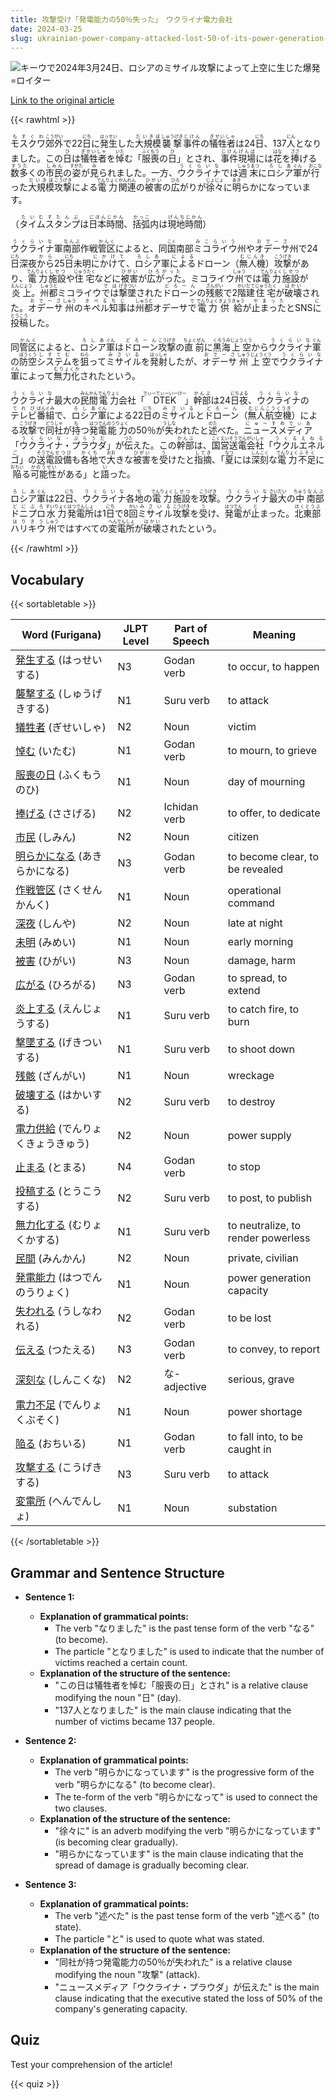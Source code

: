 ```yaml
---
title: 攻撃受け「発電能力の50％失った」　ウクライナ電力会社
date: 2024-03-25
slug: ukrainian-power-company-attacked-lost-50-of-its-power-generation-capacity
---
```


![キーウで2024年3月24日、ロシアのミサイル攻撃によって上空に生じた爆発=ロイター](https://www.asahicom.jp/imgopt/img/4a071a184a/comm/AS20240325002539.jpg "キーウで2024年3月24日、ロシアのミサイル攻撃によって上空に生じた爆発=ロイター")

[Link to the original article](https://asahi.com/articles/ASS3T2D6WS3TUHBI00NM.html?iref=comtop_7_04)

{{< rawhtml >}}
<p><ruby>モスクワ<rt>もすくわ</rt></ruby><ruby>郊外<rt>こうがい</rt></ruby>で22<ruby>日<rt>にち</rt></ruby>に<ruby>発生<rt>はっせい</rt></ruby>した<ruby>大規模<rt>だいきぼ</rt></ruby><ruby>襲撃<rt>しゅうげき</rt></ruby><ruby>事件<rt>じけん</rt></ruby>の<ruby>犠牲者<rt>ぎせいしゃ</rt></ruby>は24<ruby>日<rt>にち</rt></ruby>、137<ruby>人<rt>にん</rt></ruby>となりました。この<ruby>日<rt>ひ</rt></ruby>は<ruby>犠牲者<rt>ぎせいしゃ</rt></ruby>を<ruby>悼<rt>いた</rt></ruby>む「<ruby>服喪<rt>ふくもう</rt></ruby>の<ruby>日<rt>ひ</rt></ruby>」とされ、<ruby>事件<rt>じけん</rt></ruby><ruby>現場<rt>げんば</rt></ruby>には<ruby>花<rt>はな</rt></ruby>を<ruby>捧<rt>ささ</rt></ruby>げる<ruby>数多<rt>すうた</rt></ruby>くの<ruby>市民<rt>しみん</rt></ruby>の<ruby>姿<rt>すがた</rt></ruby>が<ruby>見<rt>み</rt></ruby>られました。一方、<ruby>ウクライナ<rt>うくらいな</rt></ruby>では<ruby>週末<rt>しゅうまつ</rt></ruby>に<ruby>ロシア<rt>ろしあ</rt></ruby><ruby>軍<rt>ぐん</rt></ruby>が<ruby>行<rt>おこな</rt></ruby>った<ruby>大規模<rt>だいきぼ</rt></ruby><ruby>攻撃<rt>こうげき</rt></ruby>による<ruby>電力<rt>でんりょく</rt></ruby><ruby>関連<rt>かんれん</rt></ruby>の<ruby>被害<rt>ひがい</rt></ruby>の<ruby>広<rt>ひろ</rt></ruby>がりが<ruby>徐々<rt>じょじょ</rt></ruby>に<ruby>明<rt>あき</rt></ruby>らかになっています。</p>

<p>（<ruby>タイムスタンプ<rt>たいむすたんぷ</rt></ruby>は<ruby>日本<rt>にほん</rt><ruby>時間<rt>じかん</rt></ruby>、<ruby>括弧<rt>かっこ</rt></ruby>内は<ruby>現地<rt>げんち</rt><ruby>時間<rt>じかん</rt></ruby>）</p>

<p><ruby>ウクライナ<rt>うくらいな</rt></ruby>軍<ruby>南部<rt>なんぶ</rt></ruby>作戦<ruby>管区<rt>かんく</rt></ruby>によると、同<ruby>国<rt>こく</rt></ruby>南部<ruby>ミコライウ<rt>みこらいう</rt></ruby>州や<ruby>オデーサ<rt>おでーさ</rt></ruby>州で24<ruby>日<rt>にち</rt></ruby>深夜<ruby>から<rt>から</rt></ruby>25<ruby>日<rt>にち</rt></ruby>未明<ruby>にかけて<rt>にかけて</rt></ruby>、<ruby>ロシア<rt>ろしあ</rt></ruby>軍<ruby>による<rt>による</rt></ruby>ドローン（<ruby>無人機<rt>むじんき</rt></ruby>）<ruby>攻撃<rt>こうげき</rt></ruby>があり、<ruby>電力<rt>でんりょく</rt></ruby><ruby>施設<rt>しせつ</rt></ruby>や<ruby>住宅<rt>じゅうたく</rt></ruby>などに<ruby>被害<rt>ひがい</rt></ruby>が<ruby>広がった<rt>ひろがった</rt></ruby>。ミコライウ<ruby>州<rt>しゅう</rt></ruby>では<ruby>電力<rt>でんりょく</rt></ruby><ruby>施設<rt>しせつ</rt></ruby>が<ruby>炎上<rt>えんじょう</rt></ruby>。<ruby>州都<rt>しゅうと</rt></ruby>ミコライウ<ruby>では<rt>では</rt></ruby><ruby>撃墜<rt>げきつい</rt></ruby>された<ruby>ドローン<rt>どろーん</rt></ruby>の<ruby>残骸<rt>ざんがい</rt></ruby>で2<ruby>階建<rt>かいだて</rt></ruby><ruby>住宅<rt>じゅうたく</rt></ruby>が<ruby>破壊<rt>はかい</rt></ruby>された。<ruby>オデーサ<rt>おでーさ</rt></ruby><ruby>州<rt>しゅう</rt></ruby>の<ruby>キペル<rt>きぺる</rt></ruby><ruby>知事<rt>ちじ</rt></ruby>は<ruby>州都<rt>しゅうと</rt></ruby>オデーサ<ruby>で<rt>で</rt></ruby><ruby>電力<rt>でんりょく</rt></ruby><ruby>供給<rt>きょうきゅう</rt></ruby>が<ruby>止まった<rt>やまった</rt></ruby>とSNS<ruby>に<rt>に</rt></ruby><ruby>投稿<rt>とうこう</rt></ruby>した。</p>

<p>同<ruby>管区<rt>かんく</rt></ruby>によると、<ruby>ロシア<rt>ろしあ</rt>軍<rt>ぐん</rt></ruby>は<ruby>ドローン<rt>どろーん</rt>攻撃<rt>こうげき</rt></ruby>の<ruby>直前<rt>ちょくぜん</rt></ruby>に<ruby>黒海<rt>くろうみ</rt>上空<rt>じょうくう</rt></ruby>から<ruby>ウクライナ<rt>うくらいな</rt>軍<rt>ぐん</rt></ruby>の<ruby>防空<rt>ぼうくう</rt>システム<rt>しすてむ</rt></ruby>を<ruby>狙<rt>ねら</rt></ruby>って<ruby>ミサイル<rt>みさいる</rt></ruby>を<ruby>発射<rt>はっしゃ</rt></ruby>したが、<ruby>オデーサ<rt>おでーさ</rt>州<rt>しゅう</rt></ruby><ruby>上空<rt>じょうくう</rt></ruby>で<ruby>ウクライナ<rt>うくらいな</rt>軍<rt>ぐん</rt></ruby>によって<ruby>無力化<rt>むりょくか</rt></ruby>されたという。</p>

<p><ruby>ウクライナ<rt>うくらいな</rt></ruby>最大の<ruby>民間<rt>みんかん</rt></ruby><ruby>電力<rt>でんりょく</rt></ruby>会社「<ruby>DTEK<rt>でぃーてぃーいーけー</rt></ruby>」<ruby>幹部<rt>かんぶ</rt></ruby>は24<ruby>日<rt>にち</rt></ruby><ruby>夜<rt>よる</rt></ruby>、<ruby>ウクライナ<rt>うくらいな</rt></ruby>の<ruby>テレビ<rt>てれび</rt></ruby><ruby>番組<rt>ばんぐみ</rt></ruby>で、<ruby>ロシア<rt>ろしあ</rt></ruby><ruby>軍<rt>ぐん</rt></ruby>による22<ruby>日<rt>にち</rt></ruby>の<ruby>ミサイル<rt>みさいる</rt></ruby>と<ruby>ドローン<rt>どろーん</rt></ruby>（<ruby>無人<rt>むじん</rt></ruby><ruby>航空機<rt>こうくうき</rt></ruby>）による<ruby>攻撃<rt>こうげき</rt></ruby>で<ruby>同社<rt>どうしゃ</rt></ruby>が<ruby>持<rt>も</rt></ruby>つ<ruby>発電<rt>はつでん</rt></ruby><ruby>能力<rt>のうりょく</rt></ruby>の50％が<ruby>失<rt>うしな</rt></ruby>われたと<ruby>述<rt>のた</rt></ruby>べた。<ruby>ニュース<rt>にゅーす</rt></ruby><ruby>メディア<rt>めでぃあ</rt></ruby>「<ruby>ウクライナ・プラウダ<rt>うくらいな・ぷらうだ</rt></ruby>」が<ruby>伝<rt>つた</rt></ruby>えた。この<ruby>幹部<rt>かんぶ</rt></ruby>は、<ruby>国営<rt>こくえい</rt></ruby><ruby>送電<rt>そうでん</rt></ruby><ruby>会社<rt>がいしゃ</rt></ruby>「<ruby>ウクルエネルゴ<rt>うくるえねるご</rt></ruby>」の<ruby>送電<rt>そうでん</rt></ruby><ruby>設備<rt>せつび</rt></ruby>も<ruby>各地<rt>かくち</rt></ruby>で<ruby>大<rt>おお</rt></ruby>きな<ruby>被害<rt>ひがい</rt></ruby>を<ruby>受<rt>う</rt></ruby>けたと<ruby>指摘<rt>してき</rt></ruby>、「<ruby>夏<rt>なつ</rt></ruby>には<ruby>深刻<rt>しんこく</rt></ruby>な<ruby>電力<rt>でんりょく</rt></ruby><ruby>不足<rt>ふそく</rt></ruby>に<ruby>陥<rt>おちい</rt></ruby>る<ruby>可能性<rt>かのうせい</rt></ruby>がある」と<ruby>語<rt>い</rt></ruby>った。</p>

<p><ruby>ロシア<rt>ろしあ</rt></ruby><ruby>軍<rt>ぐん</rt></ruby>は22<ruby>日<rt>にち</rt></ruby>、<ruby>ウクライナ<rt>うくらいな</rt></ruby>各<ruby>地<rt>ち</rt></ruby>の<ruby>電力<rt>でんりょく</rt></ruby><ruby>施設<rt>しせつ</rt></ruby>を<ruby>攻撃<rt>こうげき</rt></ruby>。<ruby>ウクライナ<rt>うくらいな</rt></ruby><ruby>最大<rt>さいだい</rt></ruby>の<ruby>中<rt>ちゅう</rt></ruby><ruby>南部<rt>なんぶ</rt></ruby><ruby>ドニプロ<rt>どにぷろ</rt></ruby><ruby>水力<rt>すいりょく</rt></ruby><ruby>発電所<rt>はつでんしょ</rt></ruby>は1<ruby>日<rt>にち</rt></ruby>で8<ruby>回<rt>かい</rt></ruby><ruby>ミサイル<rt>みさいる</rt></ruby><ruby>攻撃<rt>こうげき</rt></ruby>を<ruby>受<rt>う</rt></ruby>け、<ruby>発電<rt>はつでん</rt></ruby>が<ruby>止<rt>と</rt></ruby>まった。<ruby>北東部<rt>ほくとうぶ</rt></ruby><ruby>ハリキウ<rt>はりきう</rt></ruby><ruby>州<rt>しゅう</rt></ruby>ではすべての<ruby>変電所<rt>へんでんしょ</rt></ruby>が<ruby>破壊<rt>はかい</rt></ruby>されたという。</p>
{{< /rawhtml >}}

## Vocabulary


{{< sortabletable >}}

| Word (Furigana) | JLPT Level | Part of Speech | Meaning |
|-----------------|------------|---------------|---------|
|[発生する](https://jisho.org/search/%E7%99%BA%E7%94%9F%E3%81%99%E3%82%8B) (はっせいする)| N3 | Godan verb | to occur, to happen |
|[襲撃する](https://jisho.org/search/%E8%A5%B2%E6%92%83%E3%81%99%E3%82%8B) (しゅうげきする)| N1 | Suru verb | to attack |
|[犠牲者](https://jisho.org/search/%E7%8A%A0%E7%89%B2%E8%80%85) (ぎせいしゃ)| N2 | Noun | victim |
|[悼む](https://jisho.org/search/%E6%82%BC%E3%82%80) (いたむ)| N1 | Godan verb | to mourn, to grieve |
|[服喪の日](https://jisho.org/search/%E6%9C%8D%E5%96%AA%E3%81%AE%E6%97%A5) (ふくもうのひ)| N1 | Noun | day of mourning |
|[捧げる](https://jisho.org/search/%E6%8D%A7%E3%81%92%E3%82%8B) (ささげる)| N2 | Ichidan verb | to offer, to dedicate |
|[市民](https://jisho.org/search/%E5%B8%82%E6%B0%91) (しみん)| N2 | Noun | citizen |
|[明らかになる](https://jisho.org/search/%E6%98%8E%E3%82%89%E3%81%8B%E3%81%AB%E3%81%AA%E3%82%8B) (あきらかになる)| N3 | Godan verb | to become clear, to be revealed |
|[作戦管区](https://jisho.org/search/%E4%BD%9C%E6%88%A6%E7%AE%A1%E5%8C%BA) (さくせんかんく)| N1 | Noun | operational command |
|[深夜](https://jisho.org/search/%E6%B7%B1%E5%A4%9C) (しんや)| N2 | Noun | late at night |
|[未明](https://jisho.org/search/%E6%9C%AA%E6%98%8E) (みめい)| N1 | Noun | early morning |
|[被害](https://jisho.org/search/%E8%A2%AB%E5%AE%B3) (ひがい)| N3 | Noun | damage, harm |
|[広がる](https://jisho.org/search/%E5%BA%83%E3%81%8C%E3%82%8B) (ひろがる)| N3 | Godan verb | to spread, to extend |
|[炎上する](https://jisho.org/search/%E7%82%8E%E4%B8%8A%E3%81%99%E3%82%8B) (えんじょうする)| N1 | Suru verb | to catch fire, to burn |
|[撃墜する](https://jisho.org/search/%E6%92%83%E5%A2%9C%E3%81%99%E3%82%8B) (げきついする)| N1 | Suru verb | to shoot down |
|[残骸](https://jisho.org/search/%E6%AE%8B%E9%AA%B8) (ざんがい)| N1 | Noun | wreckage |
|[破壊する](https://jisho.org/search/%E7%A0%B4%E5%A3%8A%E3%81%99%E3%82%8B) (はかいする)| N2 | Suru verb | to destroy |
|[電力供給](https://jisho.org/search/%E9%9B%BB%E5%8A%9B%E4%BE%9B%E7%B5%A6) (でんりょくきょうきゅう)| N2 | Noun | power supply |
|[止まる](https://jisho.org/search/%E6%AD%A2%E3%81%BE%E3%82%8B) (とまる)| N4 | Godan verb | to stop |
|[投稿する](https://jisho.org/search/%E6%8A%95%E7%A8%BF%E3%81%99%E3%82%8B) (とうこうする)| N2 | Suru verb | to post, to publish |
|[無力化する](https://jisho.org/search/%E7%84%A1%E5%8A%9B%E5%8C%96%E3%81%99%E3%82%8B) (むりょくかする)| N1 | Suru verb | to neutralize, to render powerless |
|[民間](https://jisho.org/search/%E6%B0%91%E9%96%93) (みんかん)| N2 | Noun | private, civilian |
|[発電能力](https://jisho.org/search/%E7%99%BA%E9%9B%BB%E8%83%BD%E5%8A%9B) (はつでんのうりょく)| N1 | Noun | power generation capacity |
|[失われる](https://jisho.org/search/%E5%A4%B1%E3%82%8F%E3%82%8C%E3%82%8B) (うしなわれる)| N2 | Godan verb | to be lost |
|[伝える](https://jisho.org/search/%E4%BC%9D%E3%81%88%E3%82%8B) (つたえる)| N3 | Godan verb | to convey, to report |
|[深刻な](https://jisho.org/search/%E6%B7%B1%E5%88%BB%E3%81%AA) (しんこくな)| N2 | な-adjective | serious, grave |
|[電力不足](https://jisho.org/search/%E9%9B%BB%E5%8A%9B%E4%B8%8D%E8%B6%B3) (でんりょくぶそく)| N1 | Noun | power shortage |
|[陥る](https://jisho.org/search/%E9%99%A5%E3%82%8B) (おちいる)| N1 | Godan verb | to fall into, to be caught in |
|[攻撃する](https://jisho.org/search/%E6%94%BB%E6%92%83%E3%81%99%E3%82%8B) (こうげきする)| N3 | Suru verb | to attack |
|[変電所](https://jisho.org/search/%E5%A4%89%E9%9B%BB%E6%89%80) (へんでんしょ)| N1 | Noun | substation |

{{< /sortabletable >}}


## Grammar and Sentence Structure

- **Sentence 1:**
  - **Explanation of grammatical points:** 
    - The verb "なりました" is the past tense form of the verb "なる" (to become).
    - The particle "となりました" is used to indicate that the number of victims reached a certain count.
  - **Explanation of the structure of the sentence:**
    - "この日は犠牲者を悼む「服喪の日」とされ" is a relative clause modifying the noun "日" (day).
    - "137人となりました" is the main clause indicating that the number of victims became 137 people.

- **Sentence 2:**
  - **Explanation of grammatical points:** 
    - The verb "明らかになっています" is the progressive form of the verb "明らかになる" (to become clear).
    - The te-form of the verb "明らかになって" is used to connect the two clauses.
  - **Explanation of the structure of the sentence:**
    - "徐々に" is an adverb modifying the verb "明らかになっています" (is becoming clear gradually).
    - "明らかになっています" is the main clause indicating that the spread of damage is gradually becoming clear.

- **Sentence 3:**
  - **Explanation of grammatical points:** 
    - The verb "述べた" is the past tense form of the verb "述べる" (to state).
    - The particle "と" is used to quote what was stated.
  - **Explanation of the structure of the sentence:**
    - "同社が持つ発電能力の50％が失われた" is a relative clause modifying the noun "攻撃" (attack).
    - "ニュースメディア「ウクライナ・プラウダ」が伝えた" is the main clause indicating that the executive stated the loss of 50% of the company's generating capacity.

## Quiz

Test your comprehension of the article!

{{< quiz >}}